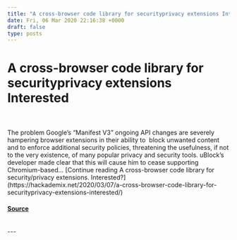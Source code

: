 ```yaml
---
title: "A cross-browser code library for securityprivacy extensions Interested"
date: Fri, 06 Mar 2020 22:16:38 +0000
draft: false
type: posts
---
```

# A cross-browser code library for securityprivacy extensions Interested

<br/>

<br/>
The problem Google’s “Manifest V3” ongoing API changes are severely hampering browser extensions in their ability to  block unwanted content and to enforce additional security policies, threatening the usefulness, if not to the very existence, of many popular privacy and security tools. uBlock’s developer made clear that this will cause him to cease supporting Chromium-based… [Continue reading A cross-browser code library for security/privacy extensions. Interested?](https://hackademix.net/2020/03/07/a-cross-browser-code-library-for-securityprivacy-extensions-interested/)

#### [Source](https://hackademix.net/2020/03/07/a-cross-browser-code-library-for-securityprivacy-extensions-interested/)

<br/>
---
